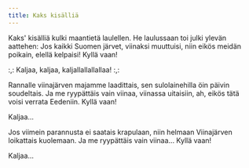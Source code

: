 ```yaml
---
title: Kaks kisälliä
---
```


Kaks' kisälliä kulki
maantietä laulellen.
He laulussaan toi julki
ylevän aattehen:
Jos kaikki Suomen järvet,
viinaksi muuttuisi,
niin eikös meidän poikain,
elellä kelpaisi!
Kyllä vaan!

:,: Kaljaa, kaljaa, kaljallallallallaa! :,:

Rannalle viinajärven
majamme laadittais,
sen sulolainehilla
öin päivin soudeltais.
Ja me ryypättäis vain viinaa,
viinassa uitaisiin,
ah, eikös tätä voisi
verrata Eedeniin.
Kyllä vaan!

Kaljaa...

Jos viimein parannusta
ei saatais krapulaan,
niin helmaan Viinajärven
loikattais kuolemaan.
Ja me ryypättäis vain viinaa...
Kyllä vaan!

Kaljaa...
